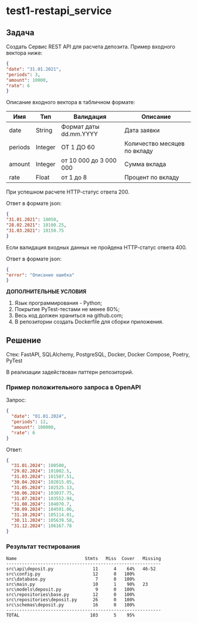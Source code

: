 # test1-restapi_service
## Задача
Создать Сервис REST API для расчета депозита. Пример входного вектора ниже:
```JSON
{
"date": "31.01.2021",
"periods": 3,
"amount": 10000,
"rate": 6
}
```

Описание входного вектора в табличном формате:

|Имя|Тип|Валидация|Описание|
|---|---|---------|--------|
|date|String|Формат даты dd.mm.YYYY|Дата заявки|
|periods|Integer|ОТ 1 ДО 60|Количество месяцев по вкладу|
|amount|Integer|от 10 000 до 3 000 000|Сумма вклада|
|rate|Float|от 1 до 8|Процент по вкладу|


При успешном расчете НТТР-статус ответа 200.

Ответ в формате json:

```JSON
{
"31.01.2021": 10050,
"28.02.2021": 10100.25,
"31.03.2021": 10150.75
}
```

Если валидация входных данных не пройдена
НТТР-статус ответа 400. 

Ответ в формате json:
```JSON
{
"error": "Описание ошибка"
}
```

**ДОПОЛНИТЕЛЬНЫЕ УСЛОВИЯ**
1. Язык программирования - Python;
2. Покрытие PyTest-тестами не менее 80%;
3. Весь код должен храниться на github.com;
4. В репозитории создать Dockerfile для сборки приложения.

## Решение

Стек: FastAPI, SQLAlchemy, PostgreSQL, Docker, Docker Compose, Poetry, PyTest

В реализации задействован паттерн репозиторий.

### Пример положительного запроса в OpenAPI
Запрос:
```JSON
{
  "date": "01.01.2024",
  "periods": 12,
  "amount": 100000,
  "rate": 6
}
```

Ответ:
```JSON
{
  "31.01.2024": 100500,
  "29.02.2024": 101002.5,
  "31.03.2024": 101507.51,
  "30.04.2024": 102015.05,
  "31.05.2024": 102525.13,
  "30.06.2024": 103037.75,
  "31.07.2024": 103552.94,
  "31.08.2024": 104070.7,
  "30.09.2024": 104591.06,
  "31.10.2024": 105114.01,
  "30.11.2024": 105639.58,
  "31.12.2024": 106167.78
}
```

### Результат тестирования
```shell
Name                          Stmts   Miss  Cover   Missing
-----------------------------------------------------------
src\api\deposit.py               11      4    64%   46-52
src\config.py                    12      0   100%
src\database.py                   7      0   100%
src\main.py                      10      1    90%   23
src\models\deposit.py             9      0   100%
src\repositories\base.py         12      0   100%
src\repositories\deposit.py      26      0   100%
src\schemas\deposit.py           16      0   100%
-----------------------------------------------------------
TOTAL                           103      5    95%
```